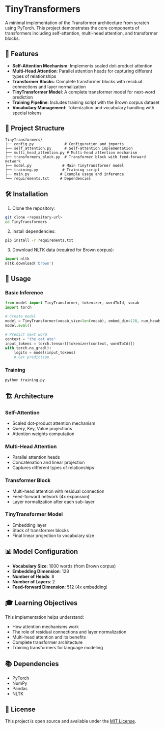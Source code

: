 # TinyTransformers

A minimal implementation of the Transformer architecture from scratch using PyTorch. This project demonstrates the core components of transformers including self-attention, multi-head attention, and transformer blocks.

## 🚀 Features

- **Self-Attention Mechanism**: Implements scaled dot-product attention
- **Multi-Head Attention**: Parallel attention heads for capturing different types of relationships
- **Transformer Blocks**: Complete transformer blocks with residual connections and layer normalization
- **TinyTransformer Model**: A complete transformer model for next-word prediction
- **Training Pipeline**: Includes training script with the Brown corpus dataset
- **Vocabulary Management**: Tokenization and vocabulary handling with special tokens

## 📁 Project Structure

```
TinyTransformers/
├── config.py              # Configuration and imports
├── self_attention.py      # Self-attention implementation
├── multi_head_attention.py # Multi-head attention mechanism
├── transformers_block.py  # Transformer block with feed-forward network
├── model.py              # Main TinyTransformer model
├── training.py           # Training script
├── main.py              # Example usage and inference
└── requirements.txt     # Dependencies
```

## 🛠️ Installation

1. Clone the repository:
```bash
git clone <repository-url>
cd TinyTransformers
```

2. Install dependencies:
```bash
pip install -r requirements.txt
```

3. Download NLTK data (required for Brown corpus):
```python
import nltk
nltk.download('brown')
```

## 🎯 Usage

### Basic Inference
```python
from model import TinyTransformer, tokenizer, wordToId, vocab
import torch

# Create model
model = TinyTransformer(vocab_size=len(vocab), embed_dim=128, num_heads=8, num_layers=2)
model.eval()

# Predict next word
context = "the cat ate"
input_tokens = torch.tensor([tokenizer(context, wordToId)])
with torch.no_grad():
    logits = model(input_tokens)
    # Get prediction...
```

### Training
```python
python training.py
```

## 🏗️ Architecture

### Self-Attention
- Scaled dot-product attention mechanism
- Query, Key, Value projections
- Attention weights computation

### Multi-Head Attention
- Parallel attention heads
- Concatenation and linear projection
- Captures different types of relationships

### Transformer Block
- Multi-head attention with residual connection
- Feed-forward network (4x expansion)
- Layer normalization after each sub-layer

### TinyTransformer Model
- Embedding layer
- Stack of transformer blocks
- Final linear projection to vocabulary size

## 📊 Model Configuration

- **Vocabulary Size**: 1000 words (from Brown corpus)
- **Embedding Dimension**: 128
- **Number of Heads**: 8
- **Number of Layers**: 2
- **Feed-forward Dimension**: 512 (4x embedding)

## 🎓 Learning Objectives

This implementation helps understand:
- How attention mechanisms work
- The role of residual connections and layer normalization
- Multi-head attention and its benefits
- Complete transformer architecture
- Training transformers for language modeling

## 📚 Dependencies

- PyTorch
- NumPy
- Pandas
- NLTK


## 📄 License

This project is open source and available under the [MIT License](LICENSE).

